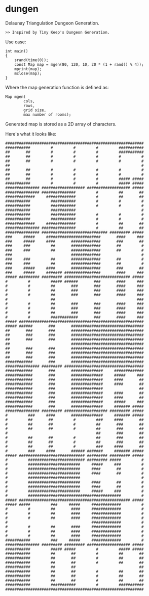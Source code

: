 # dungen

Delaunay Triangulation Dungeon Generation.

    >> Inspired by Tiny Keep's Dungeon Generation.

Use case:

    int main()
    {
        srand(time(0));
        const Map map = mgen(80, 120, 10, 20 * (1 + rand() % 4));
        mprint(map);
        mclose(map);
    }

Where the map generation function is defined as:

    Map mgen(
            cols,
            rows,
            grid size,
            max number of rooms);

Generated map is stored as a 2D array of characters.

Here's what it looks like:

    #############################################################
    ###########         #         #         #         ###########
    ##       ##         #         #         #         ###########
    ##       ##         #         #         #         #         #
    ##       ##         #         #         #         #         #
    ##                                                          #
    ##       ##         #         #         #         #         #
    ##       ##         #         #         #         #         #
    ##       ##         #         #         #         ##### #####
    ###########         #         #         #         ##### #####
    ############### ################### ################### #####
    ############### ###############         #         ##       ##
    #############     #############         #         ##       ##
    ###########         ###########         #         #         #
    ###########         ###########         #         #         #
    ###########         ###########                             #
    ###########         ###########         #         #         #
    ###########         ###########         #         #         #
    #############     #############         #         ##       ##
    ############### ###############         #         ##       ##
    ############### ############################# ######### #####
    ###     #####     ########################       ####     ###
    ###     #####     ####       #############       ###       ##
    ###     ###         ##       #############       ##         #
    ###     ###         ##       #############       ##         #
    ###                          #############                  #
    ###     ###         ##       #############       ##         #
    ###     ###         ##       #############       ##         #
    ###     #####     ####       #############       ###       ##
    ###     #####     ####### ################       ####     ###
    ##### ######### ######### ############################# #####
    #         #         ##### ######       ###       ####     ###
    #         #         ##       ###       ###       ####     ###
    #         #         ##       ###       ###       ####     ###
    #         #         ##       ###       ###       ####     ###
    #                   ##                                    ###
    #         #         ##       ###       ###       ####     ###
    #         #         ##       ###       ###       ####     ###
    #         #         ##       ###       ###       ####     ###
    #         #         ############       ###       ####     ###
    ##### #######################################################
    ##### ######       ###       ################################
    ##       ###       ###       ################################
    ##       ###       ###       ################################
    ##       ###       ###       ################################
    ##                           ################################
    ##       ###       ###       ################################
    ##       ###       ###       ################################
    ##       ###       ###       ################################
    ############       ###       ################################
    ############### ######### ###################################
    ############       ###       ##############     #############
    ############       ###       ##############     #####     ###
    ############       ###       ##############     ####       ##
    ############       ###       ##############     ####       ##
    ############       ###       ##############                ##
    ############       ###       ##############     ####       ##
    ############       ###       ##############     ####       ##
    ############       ###       ##############     #####     ###
    ############       ###       ##############     ####### #####
    ############### ######### ################### ######### #####
    #         ###     ####       ##############     ####### #####
    #         ##       ##         #         ###     ####       ##
    #         ##       ##         #         ##       ###       ##
    #         ##       ##         #         ##       ###       ##
    #                                       ##       ###       ##
    #         ##       ##         #         ##       ###       ##
    #         ##       ##         #         ##       ###       ##
    #         ##       ##         #         ###     ####       ##
    #         ###     ####       ###### #######     ####### #####
    ##### ############################# ######### ######### #####
    #         ######################### ######### #####         #
    #         #######################     #####     ###         #
    #         #######################     ####       ##         #
    #         #######################     ####       ##         #
    #         #######################                           #
    #         #######################     ####       ##         #
    #         #######################     ####       ##         #
    #         #######################     #####     ###         #
    #         #########################################         #
    ##### ################################################# #####
    ##### #####         ###     #####     #############         #
    #         #         ##       ####     #############         #
    #         #         ##       ####     #############         #
    #         #         ##       ####     #############         #
    #                                     #############         #
    #         #         ##       ####     #############         #
    #         #         ##       ####     #############         #
    #         #         ##       ####     #############         #
    ###########         ###     #####     #############         #
    ############### ######### ######### ################### #####
    ###########         ##### #####         #         ##### #####
    ###########         ##       ##         #         ##       ##
    ###########         ##       ##         #         ##       ##
    ###########         ##       ##         #         ##       ##
    ###########         ##       ##                            ##
    ###########         ##       ##         #         ##       ##
    ###########         ##       ##         #         ##       ##
    ###########         ##       ##         #         ##       ##
    ###########         ###########         #         ###########
    #############################################################
